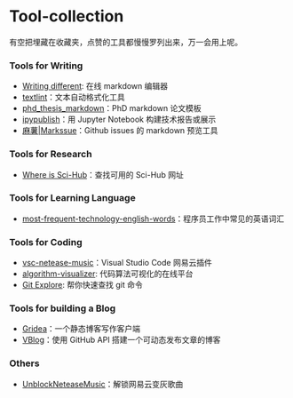 # Tool-collection

有空把埋藏在收藏夹，点赞的工具都慢慢罗列出来，万一会用上呢。

### Tools for Writing 

+ [Writing different](https://wtdf.io/): 在线 markdown 编辑器
+ [textlint](https://textlint.github.io/)：文本自动格式化工具
+ [phd_thesis_markdown](https://github.com/tompollard/phd_thesis_markdown)：PhD markdown 论文模板
+ [ipypublish](https://github.com/chrisjsewell/ipypublish)：用 Jupyter Notebook 构建技术报告或展示
+ [麻薯|Markssue](https://chrome.google.com/webstore/detail/%E9%BA%BB%E8%96%AF-markssue/fajpblkjcfoalcnceolkcilnandohhlf)：Github issues 的 markdown 预览工具

### Tools for Research

+ [Where is Sci-Hub](https://whereisscihub.now.sh)：查找可用的 Sci-Hub 网址

### Tools for Learning Language

+ [most-frequent-technology-english-words](https://github.com/Wei-Xia/most-frequent-technology-english-words)：程序员工作中常见的英语词汇

### Tools for Coding

+ [vsc-netease-music](https://marketplace.visualstudio.com/items?itemName=nondanee.vsc-netease-music)：Visual Studio Code 网易云插件
+ [algorithm-visualizer](https://algorithm-visualizer.org/): 代码算法可视化的在线平台
+ [Git Explore](https://gitexplorer.com/): 帮你快速查找 git 命令

### Tools for building a Blog

+ [Gridea](https://github.com/getgridea/gridea)：一个静态博客写作客户端
+ [VBlog](https://github.com/GitHub-Laziji/VBlog)：使用 GitHub API 搭建一个可动态发布文章的博客


### Others

+ [UnblockNeteaseMusic](https://github.com/nondanee/UnblockNeteaseMusic)：解锁网易云变灰歌曲


